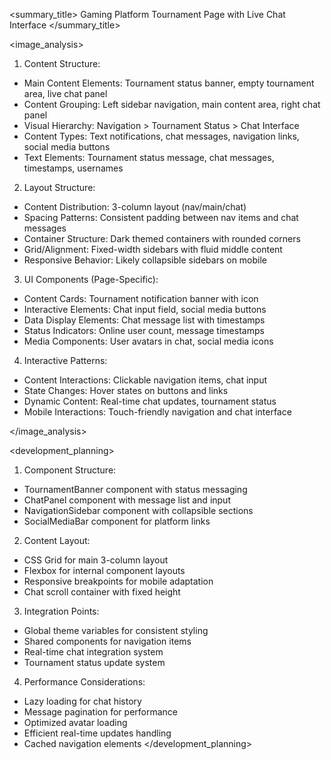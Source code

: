 <summary_title>
Gaming Platform Tournament Page with Live Chat Interface
</summary_title>

<image_analysis>
1. Content Structure:
- Main Content Elements: Tournament status banner, empty tournament area, live chat panel
- Content Grouping: Left sidebar navigation, main content area, right chat panel
- Visual Hierarchy: Navigation > Tournament Status > Chat Interface
- Content Types: Text notifications, chat messages, navigation links, social media buttons
- Text Elements: Tournament status message, chat messages, timestamps, usernames

2. Layout Structure:
- Content Distribution: 3-column layout (nav/main/chat)
- Spacing Patterns: Consistent padding between nav items and chat messages
- Container Structure: Dark themed containers with rounded corners
- Grid/Alignment: Fixed-width sidebars with fluid middle content
- Responsive Behavior: Likely collapsible sidebars on mobile

3. UI Components (Page-Specific):
- Content Cards: Tournament notification banner with icon
- Interactive Elements: Chat input field, social media buttons
- Data Display Elements: Chat message list with timestamps
- Status Indicators: Online user count, message timestamps
- Media Components: User avatars in chat, social media icons

4. Interactive Patterns:
- Content Interactions: Clickable navigation items, chat input
- State Changes: Hover states on buttons and links
- Dynamic Content: Real-time chat updates, tournament status
- Mobile Interactions: Touch-friendly navigation and chat interface

</image_analysis>

<development_planning>
1. Component Structure:
- TournamentBanner component with status messaging
- ChatPanel component with message list and input
- NavigationSidebar component with collapsible sections
- SocialMediaBar component for platform links

2. Content Layout:
- CSS Grid for main 3-column layout
- Flexbox for internal component layouts
- Responsive breakpoints for mobile adaptation
- Chat scroll container with fixed height

3. Integration Points:
- Global theme variables for consistent styling
- Shared components for navigation items
- Real-time chat integration system
- Tournament status update system

4. Performance Considerations:
- Lazy loading for chat history
- Message pagination for performance
- Optimized avatar loading
- Efficient real-time updates handling
- Cached navigation elements
</development_planning>